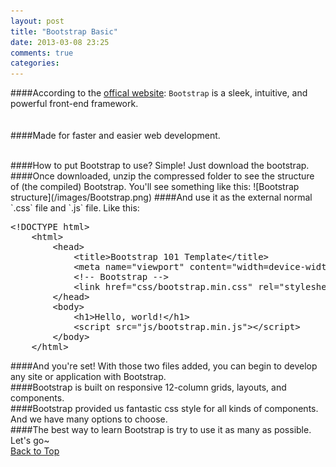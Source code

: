 ```yaml
---
layout: post
title: "Bootstrap Basic"
date: 2013-03-08 23:25
comments: true
categories: 
---
```


####According to the [offical website](http://twitter.github.com/bootstrap/index.html): `Bootstrap` is a sleek, intuitive, and powerful front-end framework.        
<br/>    
####Made for faster and easier web development.
<!--more-->
<br/>  
####How to put Bootstrap to use? Simple! Just download the bootstrap.
<br/>  
####Once downloaded, unzip the compressed folder to see the structure of (the compiled) Bootstrap. You'll see something like this:
![Bootstrap structure](/images/Bootstrap.png)
####And use it as the external normal `.css` file and `.js` file. Like this:
<pre>
&lt;!DOCTYPE html&gt;
	&lt;html&gt;
    	&lt;head&gt;
            &lt;title&gt;Bootstrap 101 Template&lt;/title&gt;
            &lt;meta name="viewport" content="width=device-width, initial-scale=1.0"&gt;
            &lt;!-- Bootstrap --&gt;
            &lt;link href="css/bootstrap.min.css" rel="stylesheet" media="screen"&gt;
    	&lt;/head&gt;
    	&lt;body&gt;
            &lt;h1&gt;Hello, world!&lt;/h1&gt;
            &lt;script src="js/bootstrap.min.js"&gt;&lt;/script&gt;
    	&lt;/body&gt;
	&lt;/html&gt;
</pre>

####And you're set! With those two files added, you can begin to develop any site or application with Bootstrap.
<br/> 
####Bootstrap is built on responsive 12-column grids, layouts, and components.
<br/> 
####Bootstrap provided us fantastic css style for all kinds of components. And we have many options to choose.
<br/> 
####The best way to learn Bootstrap is try to use it as many as possible. Let's go~
<br/> 
[Back to Top](http://www.yunnuy.com/blog/2013/03/08/bootstrap-basic/)